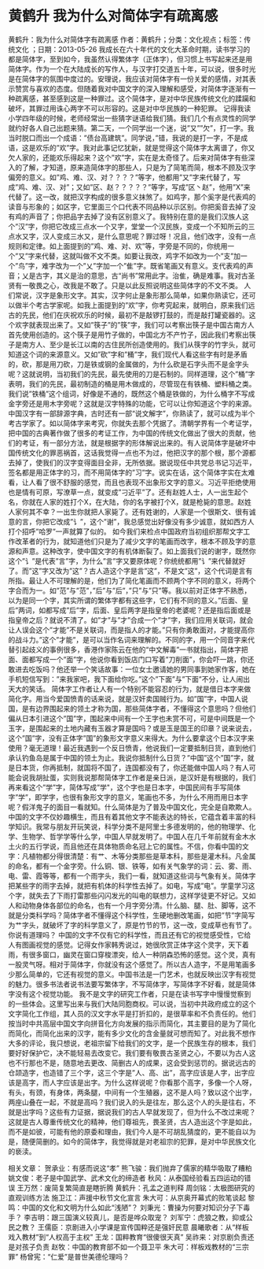 # 黄鹤升  我为什么对简体字有疏离感

黄鹤升：我为什么对简体字有疏离感
作者：黄鹤升；分类：文化视点；标签：传统文化 ；日期：2013-05-26
我成长在六十年代的文化大革命时期，读书学习的都是简体字，至到如今，我虽然认得繁体字（正体字），但习惯上书写起来还是用简体字。作为一个在大陆成长的写作人，与汉字打交道五十年，可以说，很多时光是在简体字的氛围中度过的。安理说，我应该对简体字有一份关爱的感情，对其表示赞赏与喜欢的态度。但随着我对中国文字的深入理解和感受，对简体字逐渐有一种疏离感，甚至感到这是一种罪过。这个简体字，是对中华民族传统文化的蹂躏和破坏，其罪过用诛心两字不可以形容的。这是对中华民族的一种犯罪。
记得我读小学四年级的时候，老师经常出一些猜字谜语给我们猜。我们几个有点灵性的同学就约好各人自己出题来猜。第二天，一个同学出一个迷，说”又””欠”，打一字。我当时脱口而出一个成语：”债台高建筑”。同学说，”错，我说的是打一字，不是成语，这是欢乐的”欢”字。我对此事记忆犹新，就是觉得这个简体字太离谱了，你又欠人家的，还能欢乐得起来？这个”欢”字，实在是太奇怪了。后来对简体字有些深入的了解，才知道，原来造简体字的那些人，只是为了简笔而简，根本不顾及汉字偏旁的意义。如”鸡、难、汉、对？？？？”等字，他都用”又”字来代替了，写成”鸡、难、汉、对”；又如”区、赵？？？？？”等字，写成”区丶赵”，他用”X”来代替了。这一改，就把汉字构成的很多意义抹煞了。如鸡字，那个奚字是代表鸡的读音与形象的；如区字，它里面三个口代表不同品种以示区别。你把奚音去掉了没有鸡的声音了；你把品字去掉了没有区别意义了。我特别在意的是我们汉族人这个”汉”字，你把它改成三点水一个又字，堂堂一个汉民族，变成一个不知所云的三点水又字，汉人变成三水又，是什么意思呢？罪过呀！况且，他们改字，没有一点规则和定律。如上面提到的”鸡、难、对、欢”等，字旁是不同的，你统用一个”又”字来代替，这就叫做不文不类。如要让我改，鸡字不如改为一个”支”加一个”鸟”字，难字改为一个”乂”字加一个”隹”字。既省笔画又有意义。支代表鸡的声音；乂是古字，其义是治的意思，古“尚书”常用此字。治隹，确是难事。我对古圣贤有一敬畏之心，改我是不敢了。只是以此反照说明这些简体字的不文不类。
人们常说，汉字是象形文字。其实，汉字何止是象形那么简单，如果你熟读它，还可以做半个考古学家呢。如我上面提到的”欢”字，你考究起来，就明白，原来我们远古的先民，他们在庆祝欢乐的时候，最初不是敲锣打鼓的，而是敲打罐瓷器的。这个欢字就表现出来了。又如”筷子”的”筷”字，我们可以考察出筷子是中国古南方人首先使用创造的。这个筷子是用竹子做的，中国北方不产竹子，因此我们考察出筷子是南方人、至少是长江以南的古住民所创造使用的。我们从筷字的竹字头，就可知道这个词的来源意义。又如”砍”字和”桶”字，我们现代人看这些字有时是矛盾的，砍，那是用刀砍，刀是铁或钢的金属做的，为什么砍是石字头而不是金字头呢？这就说明，当初我们的先民，最先使用的刀是石制的。同样道理，这个”桶”字表明，我们的先民，最初制造的桶是用木做成的，尽管现在有铁桶、塑料桶之类。我们说”铁桶”这个组词，好像是不通的，既然这个桶是铁做的，为什么桶字不写成金字旁还是用木字旁呢？这就是汉字特殊的功能，它可以让你知道这个字的来源。中国汉字有一部辞源字典，古时还有一部“说文解字”，你熟读了，就可以成为半个考古学家了。如以简体字来考究，你就失去那个凭据了。清朝学界有一个考证学，把中国的古典著作做了很多的考证工作，为中国的传统文化做出了很大的贡献，他们的考证，有一部分方法，就是根据字的形体解说出来的。有人说简体字是破坏中国传统文化的罪恶祸首，这话我觉得一点也不为过，他把汉字的那个根，那个源都去掉了，使我们的汉字变得面目全非，无所依据。据说现任中共党总书记习近平，签名都是用正体字的习，而不用简体字的”习”字。说实在话，这个简体字实在太难看，让人看了很不舒服的感觉，而且也表现不出象形文字的意义。习近平拒绝使用也是情有可原，写潦草一点，就变成”刁近平”了。还有赵姓人士，人一出生起个名，你就在人家的姓打个X，在大陆，你的名字被打个X，就是枪毙的意思。赵姓人家何其不幸？一出生你就把人家毙了。还有姓谢的，人家是一个很斯文、很有诚意的言，你把它改成”讠”，这个”谢”，我总感觉出好像没有多少诚意，就如西方人打个招呼”哈罗”一声就算了似的。
如今我们来检点中国政府当初组织那帮文字工作改革者的行为，就知道他们只是为了减少文字的笔画而改字，根本不顾及字的意源和声意。这种改字，使中国文字的有机体断裂了。如上面我们说的谢字，既然你这个”讠”是代表”言”字，为什么”言”字又要原体呢？你统统都用”讠”来代替就好了。而”这”字又改为”这”？古人造这个字是言”这”，不是文”这”，这个代词是言有所指。最让人不可理解的是，他们为了简化笔画而不顾两个字不同的意义，将两个字合而为一。如”范”与”范”，”后”与”后”，”只”与”只”等。我以前对正体字不熟悉，以为是同一个字，其实所谓的繁体字都有这些字，它们有不同的意义。”后面、皇后”两词，如都写成”后”字，后面、皇后两字是指皇帝的老婆呢？还是指后面或是指皇帝之后？就说不清了。如”才”与”才”合成一个”才”字，我们应用关联词，就会让人误会这个”才能”不是关联词，而是指人的才能。”只有你勇敢面对，才能提高你的战斗力。”这个”才能”，是可以当作名词来理解的。不同的字，用一个同音字来代替引起歧义的事例很多，香港作家陈云在他的“中文解毒”一书就指出，简体字把面、面都写成一个”面”字，他说你看到饭店门口写着”刀削面”，你会吓一跳，你还敢进去吃饭吗？他还举一个笑话故事：一位女士邀请她的男同事到她家作客，她在手机短信写到：”来我家吧，我下面给你吃。”这个”下面”与”下面”不分，让人闹出天大的笑话。
简体字工作者让人有一个特别不能容忍的行为，就是借日本字来做简化字。用当今爱国愤青的话来说，就是汉奸卖国贼行为。如”国”字，中国人说国，是有边界围起来的领土才称为国，那些简体字者，不懂得这个意思吗？但他们偏从日本引进这个”国”字，围起来中间有一个王字也未赏不可，可是中间既是一个玉字，是围起来的土地内藏有玉器才算是国吗？或是玉是国王的印章？说来说去，这个”国”字，没有正体字”国”的象形文字意义来得大。为什么要拿这个日本汉字来使用？毫无道理！最近我遇到一个反日愤青，他说我们一定要抵制日货，直到他们承认钓鱼岛是属于中国的领土为止。我说你抵制什么日货？”中国”这个”国”字，就是日本货，你再抵制，就国将不国了，连国都没有了，你还能做中国人吗？有人可能会说我胡扯蛋，实则我说那帮简体字工作者是亲日派，是汉奸是有根据的，我们再来看这个”学”字，简体写成”学"，这个字也是日本字，中国民间有手写简体字”学”，即学字，也很有象形文字的意义，笔画也不多，为什么不用而用日本字呢？假洋鬼子的面目一看就知。什么简体是为了普及中国文化，完全是自欺欺人。
中国的文字不仅妙趣横生，而且有着其他文字不能表达的特长，它蕴含着丰富的科学知识。我常与朋友开玩笑说，科学分类不是阿里士多德发明的，他的物理学、化学、生物学、哲学学等什么学，中国人早就发明了。中国人在几千年前就有金木水土火的五行学说，而且他还在具体物质命名冠上它的属性。不信，你看中国的文字：凡植物都分得很清楚：有艹、木等分类那些是草本科，那些是灌木科。凡金属的命名，都有一个金字旁。什么铜、银、铁等，如有关气象学的词：云、雾、雨、电、雷、霞等等，都有一个雨字头，我们一看，就知道这些词与气象有关。简体字把某些字的雨字去掉，就把有机体的科学性去掉了。如电，写成”电”。学童学习这个字，就失去了下雨打雷那些闪闪发光的叫电的联想力，这样学徒更不好记。又如人和动物身体各部位的命名，也有一个月字旁分清。什么脑、腿、肚、脚等，这不就是分类科学吗？简体字者不懂得这个科学性，生硬地删改笔画，如把”节”字简写为艹字头，就破坏了字的科学意义了，原是竹节的节，这一改，变成草也有节了。你说有道理吗？
中国的文字不仅有它的科学性，而且还有它的视觉感受性，它给人有图画视觉的感觉。记得女作家韩秀说过，她很欣赏正体字这个灵字，天下着雨，有很多窗口，幽灵在窗口穿梭漂突，给人一种阴森恐怖的感觉。这个灵，真有一股灵气呀。相对于简体字，你就没有这个感觉了。所以古人造字，不是用笔画多少那么简单的，它还有视觉的意义。中国书法是一门艺术，也就反映出汉字有视觉的魅力。很多书法者说书法要写繁体字，不写简体字，写简体字不好看，就是简体字没有这个视觉功能。
我不是文字的研究工作者，只是在读书写字中慢慢觉察到的一些体会。这里写出来与我们大陆同胞商权。可以说，当初中共政府成立的这个文字简化工作组，其人员的汉文字水平是打折扣的，是很草率和不负责任的。他们按当时中共高层中国文字向拼音化方向发展的指示而简化，其主要目的是为了简化而简化，而简化出来的汉字，能有多少文化的含金量就可想而知了。对此我不想作大多的评论，我只想说，老祖宗留下给我们的文字，是一个民族生存的根本，我们要好好保护它，决不能轻易去改变它。我们要有敬畏古圣贤之心，不要以为古人这也不行那也不是，随意地去更改、简删古人的成果，这会受到惩罚的。据说远古的仓颉造字，也造错了三个字，这三个字是”人、高、出”，高字应该是人字，出字应该是高字，而人字应该是出字。为什么这样说呢？你看那个高字，多像一个人呀，有头，有颈，有身体，两条腿，中间有一个生殖器，这不是人吗？致以这个出字，两座山叠在一起，不就是高吗？我们说入的头是往左，那么这个人的头是往右，不就是出字吗？这些有力证据，据说我们的古人早就发现了，但为什么不改过来呢？这就是古人尊重传统文化的精神，他们尊祖先，畏圣贤，古人造出这个字是如此，而不是如彼，可能有他的原委和理由，我们今人是不可胡乱猜度的，更不能自以为是，随便简删的。如今的简体字，我觉得就是对老祖宗的犯罪，是对中华民族文化的亵渎。

相关文章：
贺承业：有感而说这“孝”
熊飞骏：我们抛弃了儒家的精华吸取了糟粕
姚文俊：老子是中国武学、武术文化的缔造者
秋风：从泰国经验看五四运动的错误
王万然：废简复繁简直是瞎折腾
黄鹤升：孔孟之道判释
周剑铭：太极图研究的直观训练方法
施卫江：声援中秋节文化宣言
朱大可：从京奥开幕式的败笔谈起
黎鸣：中国的文化和文明为什么如此“浅陋”？
刘秉光：曹操为何要对知识分子下毒手？
李吉明：跟三国演义较真儿，是否是哗众取宠？
刘军宁：虎狼之教，抑或公民之教？
王儒臣：京剧进入小学课是宣传国粹还是强奸民意
晨曦歌者：从“样板戏入教材”到“人权高于主权”
王龙：国粹教育“很傻很天真”
吴祚来：对京剧负责还是对孩子负责
赵牧：中国的教育部不如一个聂卫平
朱大可：样板戏教材的“三宗罪”
杨曾宪：“仁爱”是普世美德伦理吗？